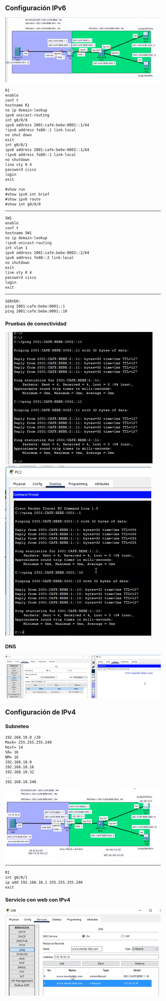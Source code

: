 ## Configuración IPv6
![Alt text](image.png)

    R1
    enable
    conf t
    hostname R1
    no ip domain-lookup
    ipv6 unicast-routing
    int g0/0/0
    ipv6 address 2001:cafe:bebe:0001::1/64
    !ipv6 address fe80::1 link-local
    no shut down
    exit
    int g0/0/1
    ipv6 address 2001:cafe:bebe:0002::1/64
    !ipv6 address fe80::1 link-local
    no shutdown
    line vty 0 4
    password cisco
    login
    exit

    #show run
    #show ipv6 int brief
    #show ipv6 route
    #show int g0/0/0
---
    SW1
    enable
    conf t
    hostname SW1
    no ip domain-lookup
    !ipv6 unicast-routing
    int vlan 1
    ipv6 address 2001:cafe:bebe:0002::2/64
    ipv6 address fe80::2 link-local
    no shutdown
    exit
    line vty 0 4
    password cisco
    login
    exit
---
    SERVER:
    ping 2001:cafe:bebe:0001::1
    ping 2001:cafe:bebe:0001::10
### Pruebas de conectividad
![Alt text](image-1.png)
![Alt text](image-2.png)
### DNS
![Alt text](image-3.png)
## Configuración de IPv4
### Subneteo
    192.168.10.0 /28
    Mask= 255.255.255.240
    Host= 14
    SR= 16
    NM= 16
    192.168.10.0
    192.168.10.16
    192.168.10.32
    ...
    192.168.10.240
![Alt text](image-4.png)

---
    R1
    int g0/0/1
    ip add 192.168.10.1 255.255.255.240
    exit
### Servicio con web con IPv4
![Alt text](image-5.png)
